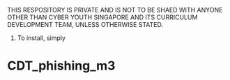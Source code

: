 THIS RESPOSITORY IS PRIVATE AND IS NOT TO BE SHAED WITH ANYONE OTHER THAN
CYBER YOUTH SINGAPORE AND ITS CURRICULUM DEVELOPMENT TEAM, UNLESS OTHERWISE
STATED.

1. To install, simply 
# CDT_phishing_m3
